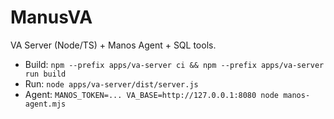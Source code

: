 
# ManusVA
VA Server (Node/TS) + Manos Agent + SQL tools.
- Build: `npm --prefix apps/va-server ci && npm --prefix apps/va-server run build`
- Run: `node apps/va-server/dist/server.js`
- Agent: `MANOS_TOKEN=... VA_BASE=http://127.0.0.1:8080 node manos-agent.mjs`
